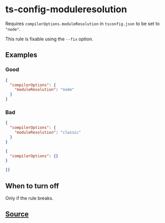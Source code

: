 # ts-config-moduleresolution

Requires `compilerOptions.moduleResolution` in `tsconfig.json` to be set to `"node"`.

This rule is fixable using the `--fix` option.

## Examples

### Good

```json
{
  "compilerOptions": {
    "moduleResolution": "node"
  }
}
```

### Bad

```json
{
  "compilerOptions": {
    "moduleResolution": "classic"
  }
}
```

```json
{
  "compilerOptions": {}
}
```

```json
{}
```

## When to turn off

Only if the rule breaks.

## [Source](https://azure.github.io/azure-sdk/typescript_design.html#ts-config-moduleresolution)

